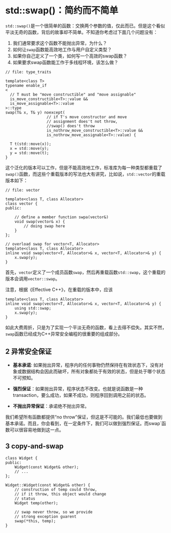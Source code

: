 # std::swap()：简约而不简单


`std::swap()`是一个很简单的函数：交换两个参数的值，仅此而已。但是这个看似平淡无奇的函数，背后的故事却不简单。不知道你考虑过下面几个问题没有：

1. 我们通常要求这个函数不能抛出异常，为什么？
2. 如何让`swap`函数能高效地工作与用户自定义类型？
3. 如果你自己定义了一个类，如何写一个高效的swap函数？
4. 如果要求swap函数能工作于多线程环境，该怎么做？

```
// file: type_traits

template<class T>
typename enable_if
<
  // T must be "move constructible" and "move assignable"
  is_move_constructible<T>::value &&
  is_move_assignable<T>::value
>::type
swap(T& x, T& y) noexcept( 
                  // if T's move constructor and move
                  // assignment does't not throw, 
                  //swap() does't throw
                  is_nothrow_move_constructible<T>::value && 
                  is_nothrow_move_assignable<T>::value) {
                  
  T t(std::move(x));
  x = std::move(y);
  y = std::move(t);
}
```

这个泛化的版本可以工作，但是不能高效地工作，标准库为每一种类型都重载了`swap()`函数，而这些个重载版本的写法也大有讲究，比如说，`std::vector`的重载版本如下：

```
// file: vector

template<class T, class Allocator>
class vector {
public:

    // define a member function swpa(vector&)
    void swap(vector& x) {
        // doing swap here 
    }    
};

// overload swap for vector<T, Allocator>
template<class T, class Allocator>
inline void swap(vector<T, Allocator>& x, vector<T, Allocator>& y) {
    x.swap(y);
}
```

首先，`vector`定义了一个成员函数`swap`，然后再重载函数`std::swap`，这个重载的版本会调用`vector::swap`。

注意，根据《Effective C++》，在重载的版本中，应该

```
template<class T, class Allocator>
inline void swap(vector<T, Allocator>& x, vector<T, Allocator>& y) {
    using std::swap;
    x.swap(y);
}
```

如此大费周折，只是为了实现一个平淡无奇的函数，看上去得不偿失。其实不然，`swap`函数已经成为C++异常安全编程的很重要的组成部分。

## 2 异常安全保证

* **基本承诺**: 如果抛出异常，程序内的任何事物仍然保持在有效状态下，没有对象或数据结构会因此而破坏，所有对象都处于有效的状态，但是处于哪个状态不可预知。

* **强烈保证**：如果抛出异常，程序状态不改变。也就是说函数是一种transaction，要么成功，如果不成功，则程序回到调用之前的状态。

* **不抛出异常保证**：承诺绝不抛出异常。

我们希望所有函数都提供“no throw”保证，但这是不可能的。我们最低也要做到基本承诺。而且，你会看到，在一定条件下，我们可以做到强烈保证。而swap`函数可以很容易地做到这一点。

## 3 copy-and-swap

```
class Widget {
public:
    Widget(const Widget& other);
    // ...
};

Widget::Widget(const Widget& other) {
    // construction of temp could throw,
    // if it throw, this object would change
    // status
    Widget temp(other);
    
    // swap never throw, so we provide
    // strong exception guarent
    swap(*this, temp);
}
```
